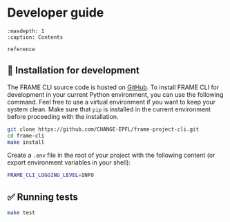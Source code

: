 # Developer guide

```{toctree}
:maxdepth: 1
:caption: Contents

reference
```


## 💾 Installation for development

The FRAME CLI source code is hosted on [GitHub](https://github.com/CHANGE-EPFL/frame-project-cli). To install FRAME CLI for development in your current Python environment, you can use the following command. Feel free to use a virtual environment if you want to keep your system clean. Make sure that `pip` is installed in the current environment before proceeding with the installation.
```bash
git clone https://github.com/CHANGE-EPFL/frame-project-cli.git
cd frame-cli
make install
```

Create a `.env` file in the root of your project with the following content (or export environment variables in your shell):
```bash
FRAME_CLI_LOGGING_LEVEL=INFO
```

## ✅ Running tests

```bash
make test
```
